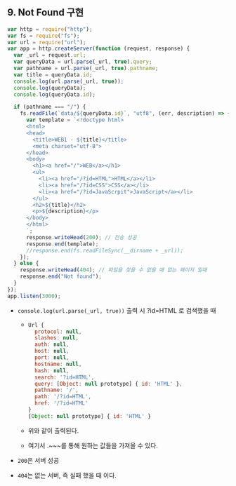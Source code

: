 ## 9. Not Found 구현

```javascript
var http = require("http");
var fs = require("fs");
var url = require("url");
var app = http.createServer(function (request, response) {
  var _url = request.url;
  var queryData = url.parse(_url, true).query;
  var pathname = url.parse(_url, true).pathname;
  var title = queryData.id;
  console.log(url.parse(_url, true));
  console.log(queryData);
  console.log(queryData.id);

  if (pathname === "/") {
    fs.readFile(`data/${queryData.id}`, "utf8", (err, description) => {
      var template = `<!doctype html>
      <html>
      <head>
        <title>WEB1 - ${title}</title>
        <meta charset="utf-8">
      </head>
      <body>
        <h1><a href="/">WEB</a></h1>
        <ul>
          <li><a href="/?id=HTML">HTML</a></li>
          <li><a href="/?id=CSS">CSS</a></li>
          <li><a href="/?id=JavaScrpit">JavaScript</a></li>
        </ul>
        <h2>${title}</h2>
        <p>${description}</p>
      </body>
      </html>
      `;
      response.writeHead(200); // 전송 성공
      response.end(template);
      //response.end(fs.readFileSync(__dirname + _url));
    });
  } else {
    response.writeHead(404); // 파일을 찾을 수 없을 때 없는 페이지 일때
    response.end("Not found");
  }
});
app.listen(3000);
```

- ```console.log(url.parse(_url, true))``` 출력 시 ?id=HTML 로 검색했을 때

  - ```javascript
    Url {
      protocol: null,
      slashes: null,
      auth: null,
      host: null,
      port: null,
      hostname: null,
      hash: null,
      search: '?id=HTML',
      query: [Object: null prototype] { id: 'HTML' },
      pathname: '/',
      path: '/?id=HTML',
      href: '/?id=HTML'
    }
    [Object: null prototype] { id: 'HTML' }
    ```

  - 위와 같이 출력된다.

  - 여기서 .~~~를 통해 원하는 값들을 가져올 수 있다.

- ``200``은 서버 성공
- ```404```는 없는 서버, 즉 실패 했을 때 이다.